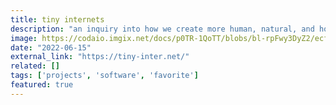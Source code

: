 ```yaml
---
title: tiny internets
description: "an inquiry into how we create more human, natural, and homey spaces to shape, live in, and form bonds in."
image: https://codaio.imgix.net/docs/p0TR-1QoTT/blobs/bl-rpFwy3DyZ2/ecf041cfa69350feb98db2cc3b7418242183dd4a9cc7497289381a325ef97535a60197bbdf2357cb7bffdbe814030c53e46ba8cb09610470e5bc194bb05121508f550b7773d24b7c47ccc843f499d2290b4eaaf545af82530d9eaf10f0785ad958c7e3f8
date: "2022-06-15"
external_link: "https://tiny-inter.net/"
related: []
tags: ['projects', 'software', 'favorite']
featured: true
---
```

